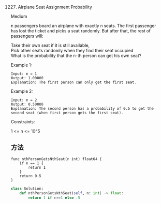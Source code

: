 1227. Airplane Seat Assignment Probability


Medium


n passengers board an airplane with exactly n seats. The first passenger has lost the ticket and picks a seat randomly. But after that, the rest of passengers will:


Take their own seat if it is still available,   
Pick other seats randomly when they find their seat occupied   
What is the probability that the n-th person can get his own seat?

 

Example 1:

```
Input: n = 1
Output: 1.00000
Explanation: The first person can only get the first seat.
```

Example 2:

```
Input: n = 2
Output: 0.50000
Explanation: The second person has a probability of 0.5 to get the second seat (when first person gets the first seat).
```
 

Constraints:

1 <= n <= 10^5


## 方法

```
func nthPersonGetsNthSeat(n int) float64 {
    if n == 1 {
        return 1
    }
    return 0.5
}
```



```python
class Solution:
    def nthPersonGetsNthSeat(self, n: int) -> float:
        return 1 if n==1 else .5
```